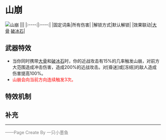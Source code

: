 # 山崩
![山崩](../Img/Texture2D_Potion/山崩.png)
|||
|:----:|:----:|
|固定词条|所有伤害|
|解锁方式|默认解锁|
|效果联动|[大骨](../Potions/Potion_BigBone.md) [破冰石](../Potions/Potion_IceBreaker.md)|


## 武器特效
- 当你同时携带[大骨](../Potions/Potion_BigBone.md)和[破冰石](../Potions/Potion_IceBreaker.md)时，你的近战攻击有15%的几率触发山崩，对前方大范围造成冲击伤害，造成200%的近战攻击。对[昏迷]或[冻结]的敌人造成伤害提高100%。
- <font color=red>山崩会向当前方向连续触发3次。</font>

## 特效机制

## 补充

---

<font color=grey>——Page Create By 一只小墨鱼</font>
